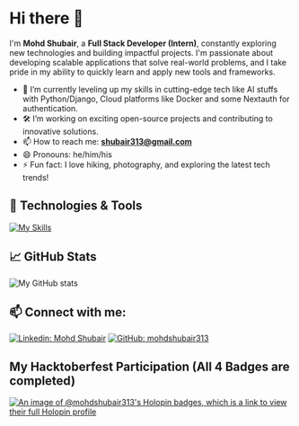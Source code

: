 # Hi there 👋

I'm **Mohd Shubair**, a **Full Stack Developer (Intern)**, constantly exploring new technologies and building impactful projects. I'm passionate about developing scalable applications that solve real-world problems, and I take pride in my ability to quickly learn and apply new tools and frameworks.

- 🌱 I’m currently leveling up my skills in cutting-edge tech like AI stuffs with Python/Django, Cloud platforms like Docker and some Nextauth for authentication.
- 🛠️ I’m working on exciting open-source projects and contributing to innovative solutions.
- 📫 How to reach me: **[shubair313@gmail.com](mailto:shubair313@gmail.com)**
- 😄 Pronouns: he/him/his
- ⚡ Fun fact: I love hiking, photography, and exploring the latest tech trends!

## 🔧 Technologies & Tools

[![My Skills](https://skillicons.dev/icons?i=nextjs,ts,py,django,aws,react,java,mongodb,mysql,postgres,docker,kubernetes,&theme=dark)](https://skillicons.dev)

## 📈 GitHub Stats

![My GitHub stats](https://github-readme-stats.vercel.app/api?username=mohdshubair313&show_icons=true&theme=radical)

## 📫 Connect with me:

[![Linkedin: Mohd Shubair](https://img.shields.io/badge/-Mohd_Shubair-blue?style=for-the-badge&logo=Linkedin&logoColor=white&link=https://www.linkedin.com/in/mohd-shubair-b1a454250/)](https://www.linkedin.com/in/mohd-shubair-b1a454250/)
[![GitHub: mohdshubair313](https://img.shields.io/github/followers/mohdshubair313?label=follow&style=social)](https://github.com/mohdshubair313)

## My Hacktoberfest Participation (All 4 Badges are completed)
[![An image of @mohdshubair313's Holopin badges, which is a link to view their full Holopin profile](https://holopin.me/mohdshubair313)](https://holopin.io/@mohdshubair313)
